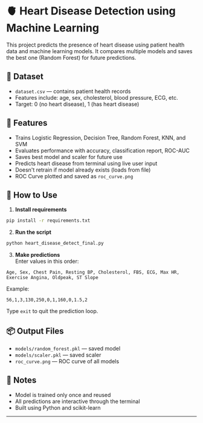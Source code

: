 # 🫀 Heart Disease Detection using Machine Learning

This project predicts the presence of heart disease using patient health data and machine learning models. It compares multiple models and saves the best one (Random Forest) for future predictions.

## 📁 Dataset

- `dataset.csv` — contains patient health records
- Features include: age, sex, cholesterol, blood pressure, ECG, etc.
- Target: 0 (no heart disease), 1 (has heart disease)

## 🚀 Features

- Trains Logistic Regression, Decision Tree, Random Forest, KNN, and SVM
- Evaluates performance with accuracy, classification report, ROC-AUC
- Saves best model and scaler for future use
- Predicts heart disease from terminal using live user input
- Doesn't retrain if model already exists (loads from file)
- ROC Curve plotted and saved as `roc_curve.png`

## 🧪 How to Use

1. **Install requirements**  
```bash
pip install -r requirements.txt
```

2. **Run the script**  
```bash
python heart_disease_detect_final.py
```

3. **Make predictions**  
Enter values in this order:
```
Age, Sex, Chest Pain, Resting BP, Cholesterol, FBS, ECG, Max HR, Exercise Angina, Oldpeak, ST Slope
```

Example:
```
56,1,3,130,250,0,1,160,0,1.5,2
```

Type `exit` to quit the prediction loop.

## 📦 Output Files

- `models/random_forest.pkl` — saved model
- `models/scaler.pkl` — saved scaler
- `roc_curve.png` — ROC curve of all models

## 📌 Notes

- Model is trained only once and reused
- All predictions are interactive through the terminal
- Built using Python and scikit-learn

---
